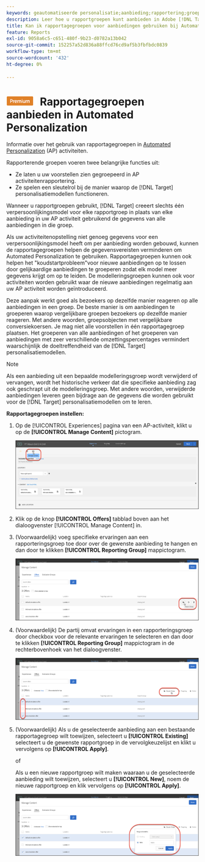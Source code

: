 ```yaml
---
keywords: geautomatiseerde personalisatie;aanbieding;rapportering;groep;rapporteringsgroep
description: Leer hoe u rapportgroepen kunt aanbieden in Adobe [!DNL Target] Automated Personalization-activiteiten. rapportagegroepen gebruiken, [!DNL Target] leidt slechts één verpersoonlijkingsmodel voor elke rapporteringsgroep.
title: Kan ik rapportagegroepen voor aanbiedingen gebruiken bij Automated Personalization-activiteiten?
feature: Reports
exl-id: 9058a6c5-c651-480f-9b23-d0782a13b042
source-git-commit: 152257a52d836a88ffcd76cd9af5b3fbfbdc0839
workflow-type: tm+mt
source-wordcount: '432'
ht-degree: 0%

---
```


# ![PREMIUM](/help/main/assets/premium.png) Rapportagegroepen aanbieden in Automated Personalization

Informatie over het gebruik van rapportagegroepen in [Automated Personalization](/help/main/c-activities/t-automated-personalization/automated-personalization.md) (AP) activiteiten.

Rapporterende groepen voeren twee belangrijke functies uit:

* Ze laten u uw voorstellen zien gegroepeerd in AP activiteitenrapportering.
* Ze spelen een sleutelrol bij de manier waarop de [!DNL Target] personalisatiemodellen functioneren.

Wanneer u rapportgroepen gebruikt, [!DNL Target] creeert slechts één verpersoonlijkingsmodel voor elke rapportgroep in plaats van elke aanbieding in uw AP activiteit gebruikend de gegevens van alle aanbiedingen in die groep.

Als uw activiteitenopstelling niet genoeg gegevens voor een verpersoonlijkingsmodel heeft om per aanbieding worden gebouwd, kunnen de rapportagegroepen helpen de gegevensvereisten verminderen om Automated Personalization te gebruiken. Rapportagegroepen kunnen ook helpen het &quot;koudstartprobleem&quot;voor nieuwe aanbiedingen op te lossen door gelijkaardige aanbiedingen te groeperen zodat elk model meer gegevens krijgt om op te leiden. De modelleringsgroepen kunnen ook voor activiteiten worden gebruikt waar de nieuwe aanbiedingen regelmatig aan uw AP activiteit worden geïntroduceerd.

Deze aanpak werkt goed als bezoekers op dezelfde manier reageren op alle aanbiedingen in een groep. De beste manier is om aanbiedingen te groeperen waarop vergelijkbare groepen bezoekers op dezelfde manier reageren. Met andere woorden, groepsobjecten met vergelijkbare conversiekoersen. Je mag niet alle voorstellen in één rapportagegroep plaatsen. Het groeperen van alle aanbiedingen of het groeperen van aanbiedingen met zeer verschillende omzettingspercentages vermindert waarschijnlijk de doeltreffendheid van de [!DNL Target] personalisatiemodellen.

>[!NOTE]
>
>Als een aanbieding uit een bepaalde modelleringsgroep wordt verwijderd of vervangen, wordt het historische verkeer dat die specifieke aanbieding zag ook geschrapt uit de modelleringsgroep. Met andere woorden, verwijderde aanbiedingen leveren geen bijdrage aan de gegevens die worden gebruikt voor de [!DNL Target] personalisatiemodellen om te leren.

**Rapportagegroepen instellen:**

1. Op de [!UICONTROL Experiences] pagina van een AP-activiteit, klikt u op de **[!UICONTROL Manage Content]** pictogram.

   ![](assets/ap_manage_content.png)

1. Klik op de knop **[!UICONTROL Offers]** tabblad boven aan het dialoogvenster [!UICONTROL Manage Content] in.
1. (Voorwaardelijk) voeg specifieke ervaringen aan een rapporteringsgroep toe door over de gewenste aanbieding te hangen en dan door te klikken **[!UICONTROL Reporting Group]** mappictogram.

   ![](assets/ap_manage_content_2.png)

1. (Voorwaardelijk) De partij omvat ervaringen in een rapporteringsgroep door checkbox voor de relevante ervaringen te selecteren en dan door te klikken **[!UICONTROL Reporting Group]** mappictogram in de rechterbovenhoek van het dialoogvenster.

   ![](assets/ap_manage_content_3.png)

1. (Voorwaardelijk) Als u de geselecteerde aanbieding aan een bestaande rapportagegroep wilt toewijzen, selecteert u **[!UICONTROL Existing]** selecteert u de gewenste rapportgroep in de vervolgkeuzelijst en klikt u vervolgens op **[!UICONTROL Apply]**.

   of

   Als u een nieuwe rapportgroep wilt maken waaraan u de geselecteerde aanbieding wilt toewijzen, selecteert u **[!UICONTROL New]**, noem de nieuwe rapportgroep en klik vervolgens op **[!UICONTROL Apply]**.

   ![](assets/ap_reporting_groups.png)
